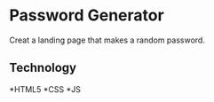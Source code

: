# Password Generator

Creat a landing page that makes a random password.

## Technology

*HTML5
*CSS
*JS
